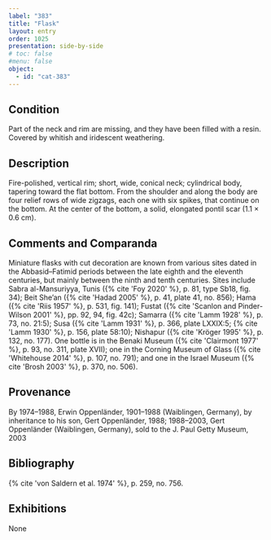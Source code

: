 ```yaml
---
label: "383"
title: "Flask"
layout: entry
order: 1025
presentation: side-by-side
# toc: false
#menu: false 
object:
  - id: "cat-383"
---
```


## Condition

Part of the neck and rim are missing, and they have been filled with a resin. Covered by whitish and iridescent weathering.

## Description

Fire-polished, vertical rim; short, wide, conical neck; cylindrical body, tapering toward the flat bottom. From the shoulder and along the body are four relief rows of wide zigzags, each one with six spikes, that continue on the bottom. At the center of the bottom, a solid, elongated pontil scar (1.1 × 0.6 cm).

## Comments and Comparanda

Miniature flasks with cut decoration are known from various sites dated in the Abbasid–Fatimid periods between the late eighth and the eleventh centuries, but mainly between the ninth and tenth centuries. Sites include Sabra al-Mansuriyya, Tunis ({% cite 'Foy 2020' %}, p. 81, type Sb18, fig. 34); Beit She’an ({% cite 'Hadad 2005' %}, p. 41, plate 41, no. 856); Hama ({% cite 'Riis 1957' %}, p. 531, fig. 141); Fustat ({% cite 'Scanlon and Pinder-Wilson 2001' %}, pp. 92, 94, fig. 42c); Samarra ({% cite 'Lamm 1928' %}, p. 73, no. 21:5); Susa ({% cite 'Lamm 1931' %}, p. 366, plate LXXIX:5; {% cite 'Lamm 1930' %}, p. 156, plate 58:10); Nishapur ({% cite 'Kröger 1995' %}, p. 132, no. 177). One bottle is in the Benaki Museum ({% cite 'Clairmont 1977' %}, p. 93, no. 311, plate XVII); one in the Corning Museum of Glass ({% cite 'Whitehouse 2014' %}, p. 107, no. 791); and one in the Israel Museum ({% cite 'Brosh 2003' %}, p. 370, no. 506).

## Provenance

By 1974–1988, Erwin Oppenländer, 1901–1988 (Waiblingen, Germany), by inheritance to his son, Gert Oppenländer, 1988; 1988–2003, Gert Oppenländer (Waiblingen, Germany), sold to the J. Paul Getty Museum, 2003

## Bibliography

{% cite 'von Saldern et al. 1974' %}, p. 259, no. 756.

## Exhibitions

None